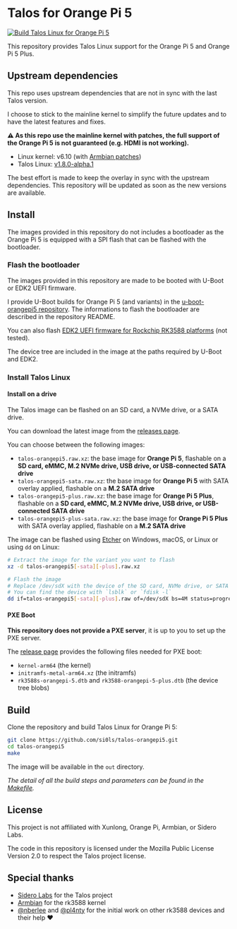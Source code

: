 # Talos for Orange Pi 5

[![Build Talos Linux for Orange Pi 5](https://github.com/si0ls/talos-orangepi5/actions/workflows/build-talos-opi5.yaml/badge.svg)](https://github.com/si0ls/talos-orangepi5/actions/workflows/build-talos-opi5.yaml)

This repository provides Talos Linux support for the Orange Pi 5 and Orange Pi 5 Plus.

## Upstream dependencies

This repo uses upstream dependencies that are not in sync with the last Talos version.

I choose to stick to the mainline kernel to simplify the future updates and to have the latest features and fixes.

**⚠️ As this repo use the mainline kernel with patches, the full support of the Orange Pi 5 is not guaranteed (e.g. HDMI is not working).**

- Linux kernel: v6.10 (with [Armbian patches](https://github.com/armbian/build/tree/main/patch/kernel/archive/rockchip-rk3588-6.10))
- Talos Linux: [v1.8.0-alpha.1](https://github.com/siderolabs/talos/tree/v1.8.0-alpha.1)

The best effort is made to keep the overlay in sync with the upstream dependencies.
This repository will be updated as soon as the new versions are available.

## Install

The images provided in this repository do not includes a bootloader as the Orange Pi 5 is equipped with a SPI flash that can be flashed with the bootloader.

### Flash the bootloader

The images provided in this repository are made to be booted with U-Boot or EDK2 UEFI firmware.

I provide U-Boot builds for Orange Pi 5 (and variants) in the [u-boot-orangepi5 repository](https://github.com/si0ls/u-boot-orangepi5).
The informations to flash the bootloader are described in the repository README.

You can also flash [EDK2 UEFI firmware for Rockchip RK3588 platforms](https://github.com/edk2-porting/edk2-rk3588) (not tested).

The device tree are included in the image at the paths required by U-Boot and EDK2.

### Install Talos Linux

#### Install on a drive

The Talos image can be flashed on an SD card, a NVMe drive, or a SATA drive.

You can download the latest image from the [releases page](https://github.com/si0ls/talos-orangepi5/releases).

You can choose between the following images:
- `talos-orangepi5.raw.xz`: the base image for **Orange Pi 5**, flashable on a **SD card, eMMC, M.2 NVMe drive, USB drive, or USB-connected SATA drive**
- `talos-orangepi5-sata.raw.xz`: the base image for **Orange Pi 5** with SATA overlay applied, flashable on a **M.2 SATA drive**
- `talos-orangepi5-plus.raw.xz`: the base image for **Orange Pi 5 Plus**, flashable on a **SD card, eMMC, M.2 NVMe drive, USB drive, or USB-connected SATA drive**
- `talos-orangepi5-plus-sata.raw.xz`: the base image for **Orange Pi 5 Plus** with SATA overlay applied, flashable on a **M.2 SATA drive**

The image can be flashed using [Etcher](https://www.balena.io/etcher/) on Windows, macOS, or Linux or using `dd` on Linux:

```bash
# Extract the image for the variant you want to flash
xz -d talos-orangepi5[-sata][-plus].raw.xz

# Flash the image
# Replace /dev/sdX with the device of the SD card, NVMe drive, or SATA drive
# You can find the device with `lsblk` or `fdisk -l`
dd if=talos-orangepi5[-sata][-plus].raw of=/dev/sdX bs=4M status=progress
```

#### PXE Boot

**This repository does not provide a PXE server**, it is up to you to set up the PXE server.

The [release page](https://github.com/si0ls/talos-orangepi5/releases) provides the following files needed for PXE boot:

- `kernel-arm64` (the kernel)
- `initramfs-metal-arm64.xz` (the initramfs)
- `rk3588s-orangepi-5.dtb` and `rk3588-orangepi-5-plus.dtb` (the device tree blobs)

## Build

Clone the repository and build Talos Linux for Orange Pi 5:

```bash
git clone https://github.com/si0ls/talos-orangepi5.git
cd talos-orangepi5
make
```

The image will be available in the `out` directory.

_The detail of all the build steps and parameters can be found in the [Makefile](Makefile)._

## License

This project is not affiliated with Xunlong, Orange Pi, Armbian, or Sidero Labs.

The code in this repository is licensed under the Mozilla Public License Version 2.0 to respect the Talos project license.

## Special thanks

- [Sidero Labs](https://www.siderolabs.com/) for the Talos project
- [Armbian](https://www.armbian.com/) for the rk3588 kernel
- [@nberlee](https://github.com/nberlee) and [@pl4nty](https://github.com/pl4nty) for the initial work on other rk3588 devices and their help ❤️
